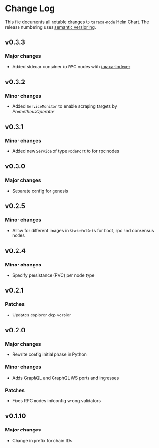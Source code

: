 # Change Log

This file documents all notable changes to `taraxa-node` Helm Chart. The release
numbering uses [semantic versioning](http://semver.org).

## v0.3.3

### Major changes

* Added sidecar container to RPC nodes with [taraxa-indexer](https://github.com/Taraxa-project/taraxa-indexer)

## v0.3.2

### Minor changes

* Added `ServiceMonitor` to enable scraping targets by _PrometheusOperator_

## v0.3.1

### Minor changes

* Added new `Service` of type `NodePort` to for rpc nodes

## v0.3.0

### Major changes

* Separate config for genesis

## v0.2.5

### Minor changes

* Allow for different images in `StatefulSet`s for boot, rpc and consensus nodes


## v0.2.4

### Minor changes

* Specify persistance (PVC) per node type


## v0.2.1

### Patches

* Updates explorer dep version

## v0.2.0

### Major changes

* Rewrite config initial phase in Python

### Minor changes

* Adds GraphQL and GraphQL WS ports and ingresses

### Patches

* Fixes RPC nodes initconfig wrong validators

## v0.1.10

### Major changes

* Change in prefix for chain IDs



